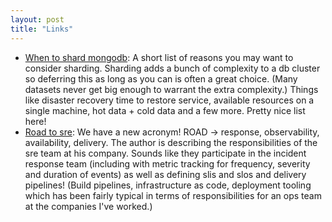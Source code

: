 ```yaml
---
layout: post
title: "Links"
---
```


* [When to shard mongodb](https://www.percona.com/blog/2017/10/16/when-should-i-enable-mongodb-sharding/): A short list of reasons you may want to consider sharding. Sharding adds a bunch of complexity to a db cluster so deferring this as long as you can is often a great choice. (Many datasets never get big enough to warrant the extra complexity.) Things like disaster recovery time to restore service, available resources on a single machine, hot data + cold data and a few more. Pretty nice list here!
* [Road to sre](https://medium.com/@bruce_25864/the-road-to-sre-ad4c73df78b8): We have a new acronym! ROAD -> response, observability, availability, delivery. The author is describing the responsibilities of the sre team at his company. Sounds like they participate in the incident response team (including with metric tracking for frequency, severity and duration of events) as well as defining slis and slos and delivery pipelines! (Build pipelines, infrastructure as code, deployment tooling which has been fairly typical in terms of responsibilities for an ops team at the companies I've worked.)